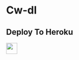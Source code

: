 # Cw-dl

## Deploy To Heroku

<a href="https://heroku.com/deploy?template=https://github.com/HackerADbro/Cw-repo">
     <img height="30px" src="https://img.shields.io/badge/Deploy%20To%20Heroku-blueviolet?style=for-the-badge&logo=heroku">
  </a>
